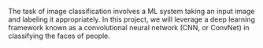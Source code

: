 The task of image classification involves a ML system taking an input image and labeling it appropriately. In this project, we will leverage a deep learning framework known as a convolutional neural network (CNN, or ConvNet) in classifying the faces of people.
